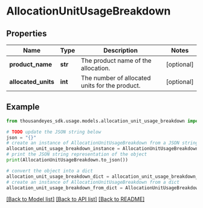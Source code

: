 # AllocationUnitUsageBreakdown


## Properties

Name | Type | Description | Notes
------------ | ------------- | ------------- | -------------
**product_name** | **str** | The product name of the allocation. | [optional] 
**allocated_units** | **int** | The number of allocated units for the product. | [optional] 

## Example

```python
from thousandeyes_sdk.usage.models.allocation_unit_usage_breakdown import AllocationUnitUsageBreakdown

# TODO update the JSON string below
json = "{}"
# create an instance of AllocationUnitUsageBreakdown from a JSON string
allocation_unit_usage_breakdown_instance = AllocationUnitUsageBreakdown.from_json(json)
# print the JSON string representation of the object
print(AllocationUnitUsageBreakdown.to_json())

# convert the object into a dict
allocation_unit_usage_breakdown_dict = allocation_unit_usage_breakdown_instance.to_dict()
# create an instance of AllocationUnitUsageBreakdown from a dict
allocation_unit_usage_breakdown_from_dict = AllocationUnitUsageBreakdown.from_dict(allocation_unit_usage_breakdown_dict)
```
[[Back to Model list]](../README.md#documentation-for-models) [[Back to API list]](../README.md#documentation-for-api-endpoints) [[Back to README]](../README.md)



